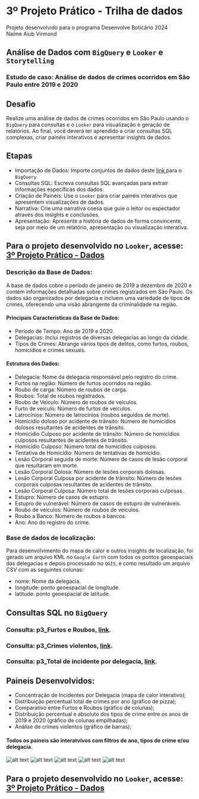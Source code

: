 # 3º Projeto Prático - Trilha de dados
Projeto desenvolvido para o programa Desenvolve Boticário 2024 </br>
Naíme Aiub Virmond

## Análise de Dados com `BigQuery` e `Looker` e `Storytelling`
### Estudo de caso: Análise de dados de crimes ocorridos em São Paulo entre 2019 e 2020

## Desafio
Realize uma análise de dados de crimes ocorridos em São Paulo usando o `BigQuery` para consultas e o `Looker` para visualização e geração de relatórios. Ao final, você deverá ter aprendido a criar consultas SQL complexas, criar painéis interativos e apresentar insights de dados.

## Etapas
- Importação de Dados: Importe conjuntos de dados deste <a href="https://drive.google.com/file/d/1sg97M1e2ESLQj7NFmodU4qqd6gLUT8gF/view?usp=sharing">link </a>
para o `BigQuery`.
- Consultas SQL: Escreva consultas SQL avançadas para extrair informações específicas dos dados.
- Criação de Painéis: Use o `Looker` para criar painéis interativos que apresentem visualizações de dados.
- Narrativa: Crie uma narrativa coesa que guie o leitor ou espectador através dos insights e conclusões.
- Apresentação: Apresente a história de dados de forma convincente, seja por meio de um relatório, apresentação ou visualização interativa.

## Para o projeto desenvolvido no `Looker`, acesse: <a href="https://lookerstudio.google.com/s/gDDtt6aPCgs">3º Projeto Prático - Dados </a>

### Descrição da Base de Dados: </br>

A base de dados cobre o período de janeiro de 2019 a dezembro de 2020 e contém informações detalhadas sobre crimes registrados em São Paulo. Os dados são organizados por delegacia e incluem uma variedade de tipos de crimes, oferecendo uma visão abrangente da criminalidade na região.

#### Principais Características da Base de Dados:

- Período de Tempo: Ano de 2019 e 2020.
- Delegacias: Inclui registros de diversas delegacias ao longo da cidade.
- Tipos de Crimes: Abrange vários tipos de delitos, como furtos, roubos, homicídios e crimes sexuais.

#### Estrutura dos Dados:

- Delegacia: Nome da delegacia responsável pelo registro do crime.
- Furtos na região: Número de furtos ocorridos na região.
- Roubo de carga: Número de roubos de carga.
- Roubos: Total de roubos registrados.
- Roubo de Veículo: Número de roubos de veículos.
- Furto de veículo: Número de furtos de veículos.
- Latrocínios: Número de latrocínios (roubos seguidos de morte).
- Homicídio doloso por acidente de trânsito: Número de homicídios dolosos resultantes de acidentes de trânsito.
- Homicídio Culposo por acidente de trânsito: Número de homicídios culposos resultantes de acidentes de trânsito.
- Homicídio Culposo: Número total de homicídios culposos.
- Tentativa de Homicídio: Número de tentativas de homicídio.
- Lesão Corporal seguida de morte: Número de casos de lesão corporal que resultaram em morte.
- Lesão Corporal Dolosa: Número de lesões corporais dolosas.
- Lesão Corporal Culposa por acidente de trânsito: Número de lesões corporais culposas resultantes de acidentes de trânsito.
- Lesão Corporal Culposa: Número total de lesões corporais culposas.
- Estupro: Número de casos de estupro.
- Estupro de vulnerável: Número de casos de estupro de vulneráveis.
- Roubo de veículos: Número de roubos de veículos.
- Roubo a Banco: Número de roubos a bancos.
- Ano: Ano do registro do crime.

### Base de dados de localização:

Para desenvolvimento do mapa de calor e outros insights de localização, foi gerado um arquivo KML no `Google Earth` com todos os pontos geoespaciais das delegacias e depois processado no `QGIS`, e como resultado um arquivo CSV com as seguintes colunas:

- nome: Nome da delegacia.
- longitude: ponto geoespacial de longitude.
- latitude: ponto geoespacial de latitude.

## Consultas SQL no `BigQuery`
### Consulta: p3_Furtos e Roubos, <a href="https://github.com/naimeaiub/Analise-de-dados-crimes-em-SP/blob/main/Cod_sql/p3_Furtos%20e%20Roubos.sql">link</a>.

### Consulta: p3_Crimes violentos, <a href="https://github.com/naimeaiub/Analise-de-dados-crimes-em-SP/blob/main/Cod_sql/p3_Crimes%20violentos.sql">link</a>.

### Consulta: p3_Total de incidente por delegacia, <a href="https://github.com/naimeaiub/Analise-de-dados-crimes-em-SP/blob/main/Cod_sql/p3_Total%20de%20incidente%20por%20delegacia.sql">link</a>.

## Paineis Desenvolvidos: </br>
- Concentração de Incidentes por Delegacia (mapa de calor interativo);
- Distribuição percentual total de crimes por ano (gráfico de pizza);
- Comparativo entre Furtos e Roubos (gráfico de colunas);
- Distribuição percentual e absoluto dos tipos de crime entre os anos de 2019 e 2020 (gráfico de colunas empilhadas);
- Análise de crimes violentos (gráfico de barras);

####  Todos os paineis são interatvivos com filtros de ano, tipos de crime e/ou delegacia.

![alt text](md_imagens/image.png)
![alt text](md_imagens/image-1.png)
![alt text](md_imagens/image-2.png)
![alt text](md_imagens/image-3.png)
![alt text](md_imagens/image-4.png)

## Para o projeto desenvolvido no `Looker`, acesse: <a href="https://lookerstudio.google.com/s/gDDtt6aPCgs">3º Projeto Prático - Dados </a>